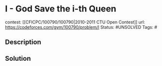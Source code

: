 # I - God Save the i-th Queen

contest: [[CFICPC/100790/100790|2010-2011 CTU Open Contest]]
url: https://codeforces.com/gym/100790/problem/I
Status: #UNSOLVED
Tags: #

## Description

## Solution

